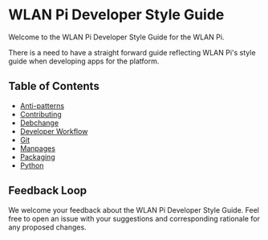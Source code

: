 # WLAN Pi Developer Style Guide

Welcome to the WLAN Pi Developer Style Guide for the WLAN Pi.

There is a need to have a straight forward guide reflecting WLAN Pi's style guide when developing apps for the platform.

## Table of Contents

- [Anti-patterns](ANTIPATTERNS.md)
- [Contributing](CONTRIBUTING.md)
- [Debchange](DCH.md)
- [Developer Workflow](WORKFLOW.md)
- [Git](GIT.md)
- [Manpages](MANPAGES.MD)
- [Packaging](PACKAGING.md)
- [Python](PYTHON.md)

## Feedback Loop

We welcome your feedback about the WLAN Pi Developer Style Guide. Feel free to open an issue with your suggestions and corresponding rationale for any proposed changes.
